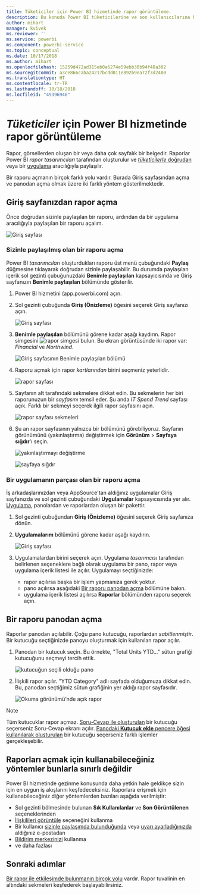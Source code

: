 ```yaml
---
title: Tüketiciler için Power BI hizmetinde rapor görüntüleme.
description: Bu konuda Power BI tüketicilerine ve son kullanıcılarına bir Power BI raporunu açma ve görüntüleme adımları gösterilmektedir.
author: mihart
manager: kvivek
ms.reviewer: ''
ms.service: powerbi
ms.component: powerbi-service
ms.topic: conceptual
ms.date: 10/17/2018
ms.author: mihart
ms.openlocfilehash: 15259d472ad315eb0a6274e59ebb30b94f48a302
ms.sourcegitcommit: a3ce866caba24217bcdd011e892b9ea72f3d2400
ms.translationtype: HT
ms.contentlocale: tr-TR
ms.lasthandoff: 10/18/2018
ms.locfileid: "49396946"
---
```

# <a name="view-a-report-in-power-bi-service-for-consumers"></a>*Tüketiciler* için Power BI hizmetinde rapor görüntüleme
Rapor, görsellerden oluşan bir veya daha çok sayfalık bir belgedir. Raporlar Power BI *rapor tasarımcıları* tarafından oluşturulur ve [*tüketicilerle* doğrudan](end-user-shared-with-me.md) veya bir [uygulama](end-user-apps.md) aracılığıyla paylaşılır. 

Bir raporu açmanın birçok farklı yolu vardır. Burada Giriş sayfasından açma ve panodan açma olmak üzere iki farklı yöntem gösterilmektedir. 

<!-- add art-->


## <a name="open-a-report-from-your-home-page"></a>Giriş sayfanızdan rapor açma
Önce doğrudan sizinle paylaşılan bir raporu, ardından da bir uygulama aracılığıyla paylaşılan bir raporu açalım.

   ![Giriş sayfası](./media/end-user-report-open/power-bi-home.png)

### <a name="open-a-report-that-has-been-shared-with-you"></a>Sizinle paylaşılmış olan bir raporu açma
Power BI *tasarımcıları* oluşturdukları raporu üst menü çubuğundaki **Paylaş** düğmesine tıklayarak doğrudan sizinle paylaşabilir. Bu durumda paylaşılan içerik sol gezinti çubuğunuzdaki **Benimle paylaşılan** kapsayıcısında ve Giriş sayfanızın **Benimle paylaşılan** bölümünde gösterilir.

1. Power BI hizmetini (app.powerbi.com) açın.

2. Sol gezinti çubuğunda **Giriş (Önizleme)** öğesini seçerek Giriş sayfanızı açın.  

   ![Giriş sayfası](./media/end-user-report-open/power-bi-select-home.png)
   
3. **Benimle paylaşılan** bölümünü görene kadar aşağı kaydırın. Rapor simgesini ![rapor simgesi](./media/end-user-report-open/power-bi-report-icon.png) bulun. Bu ekran görüntüsünde iki rapor var: *Financial* ve *Northwind*. 
   
   ![Giriş sayfasının Benimle paylaşılan bölümü](./media/end-user-report-open/power-bi-shared.png)

4. Raporu açmak için rapor *kartlarından* birini seçmeniz yeterlidir.

   ![rapor sayfası](./media/end-user-report-open/power-bi-report1.png)

5. Sayfanın alt tarafındaki sekmelere dikkat edin. Bu sekmelerin her biri raporunuzun bir *sayfasını* temsil eder. Şu anda *IT Spend Trend* sayfası açık. Farklı bir sekmeyi seçerek ilgili rapor sayfasını açın. 

   ![rapor sayfası sekmeleri](./media/end-user-report-open/power-bi-tabs.png)

6. Şu an rapor sayfasının yalnızca bir bölümünü görebiliyoruz. Sayfanın görünümünü (yakınlaştırma) değiştirmek için **Görünüm** > **Sayfaya sığdır**'ı seçin.

   ![yakınlaştırmayı değiştirme](./media/end-user-report-open/power-bi-fit.png)

   ![sayfaya sığdır](./media/end-user-report-open/power-bi-report2.png)

### <a name="open-a-report-that-is-part-of-an-app"></a>Bir uygulamanın parçası olan bir raporu açma
İş arkadaşlarınızdan veya AppSource'tan aldığınız uygulamalar Giriş sayfanızda ve sol gezinti çubuğundaki **Uygulamalar** kapsayıcısında yer alır. [Uygulama](end-user-apps.md), panolardan ve raporlardan oluşan bir pakettir.

1. Sol gezinti çubuğundan **Giriş (Önizleme)** öğesini seçerek Giriş sayfanıza dönün.

7. **Uygulamalarım** bölümünü görene kadar aşağı kaydırın.

   ![Giriş sayfası](./media/end-user-report-open/power-bi-my-apps.png)

8. Uygulamalardan birini seçerek açın. Uygulama *tasarımcısı* tarafından belirlenen seçeneklere bağlı olarak uygulama bir pano, rapor veya uygulama içerik listesi ile açılır. Uygulamayı seçtiğinizde:
    - rapor açılırsa başka bir işlem yapmanıza gerek yoktur.
    - pano açılırsa aşağıdaki [Bir raporu panodan açma](#Open-a-report-from-a-dashboard) bölümüne bakın.
    - uygulama içerik listesi açılırsa **Raporlar** bölümünden raporu seçerek açın.


## <a name="open-a-report-from-a-dashboard"></a>Bir raporu panodan açma
Raporlar panodan açılabilir. Çoğu pano kutucuğu, raporlardan *sabitlenmiştir*. Bir kutucuğu seçtiğinizde panoyu oluşturmak için kullanılan rapor açılır. 

1. Panodan bir kutucuk seçin. Bu örnekte, "Total Units YTD..." sütun grafiği kutucuğunu seçmeyi tercih ettik.

    ![kutucuğun seçili olduğu pano](./media/end-user-report-open/power-bi-dashboard.png)

2.  İlişkili rapor açılır. "YTD Category" adlı sayfada olduğumuza dikkat edin. Bu, panodan seçtiğimiz sütun grafiğinin yer aldığı rapor sayfasıdır.

    ![Okuma görünümü’nde açık rapor](./media/end-user-report-open/power-bi-report-new.png)

> [!NOTE]
> Tüm kutucuklar rapor açmaz. [Soru-Cevap ile oluşturulan](end-user-q-and-a.md) bir kutucuğu seçerseniz Soru-Cevap ekranı açılır. [Panodaki **Kutucuk ekle** pencere öğesi kullanılarak oluşturulan](../service-dashboard-add-widget.md) bir kutucuğu seçerseniz farklı işlemler gerçekleşebilir.  


##  <a name="still-more-ways-to-open-a-report"></a>Raporları açmak için kullanabileceğiniz yöntemler bunlarla sınırlı değildir
Power BI hizmetinde gezinme konusunda daha yetkin hale geldikçe sizin için en uygun iş akışlarını keşfedeceksiniz. Raporlara erişmek için kullanabileceğiniz diğer yöntemlerden bazıları aşağıda verilmiştir:
- Sol gezinti bölmesinde bulunan **Sık Kullanılanlar** ve **Son Görüntülenen** seçeneklerinden    
- [İlişkilileri görüntüle](end-user-related.md) seçeneğini kullanma    
- Bir kullanıcı [sizinle paylaşımda bulunduğunda](../service-share-reports.md) veya [uyarı ayarladığınızda](end-user-alerts.md) aldığınız e-postadan    
- [Bildirim merkezinizi](end-user-notification-center.md) kullanma    
- ve daha fazlası

## <a name="next-steps"></a>Sonraki adımlar
[Bir rapor ile etkileşimde bulunmanın birçok yolu](end-user-reading-view.md) vardır.  Rapor tuvalinin en altındaki sekmeleri keşfederek başlayabilirsiniz.

